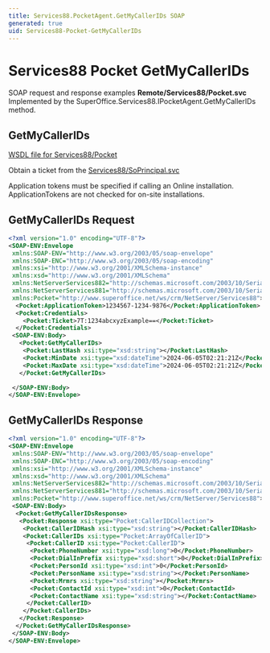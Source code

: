 ```yaml
---
title: Services88.PocketAgent.GetMyCallerIDs SOAP
generated: true
uid: Services88-Pocket-GetMyCallerIDs
---
```


# Services88 Pocket GetMyCallerIDs

SOAP request and response examples **Remote/Services88/Pocket.svc**
Implemented by the <see cref="M:SuperOffice.Services88.IPocketAgent.GetMyCallerIDs">SuperOffice.Services88.IPocketAgent.GetMyCallerIDs</see> method.

## GetMyCallerIDs





[WSDL file for Services88/Pocket](../Services88-Pocket.md)

Obtain a ticket from the [Services88/SoPrincipal.svc](../SoPrincipal/index.md)

Application tokens must be specified if calling an Online installation. ApplicationTokens are not checked for on-site installations.

## GetMyCallerIDs Request

```xml
<?xml version="1.0" encoding="UTF-8"?>
<SOAP-ENV:Envelope
 xmlns:SOAP-ENV="http://www.w3.org/2003/05/soap-envelope"
 xmlns:SOAP-ENC="http://www.w3.org/2003/05/soap-encoding"
 xmlns:xsi="http://www.w3.org/2001/XMLSchema-instance"
 xmlns:xsd="http://www.w3.org/2001/XMLSchema"
 xmlns:NetServerServices882="http://schemas.microsoft.com/2003/10/Serialization/Arrays"
 xmlns:NetServerServices881="http://schemas.microsoft.com/2003/10/Serialization/"
 xmlns:Pocket="http://www.superoffice.net/ws/crm/NetServer/Services88">
  <Pocket:ApplicationToken>1234567-1234-9876</Pocket:ApplicationToken>
  <Pocket:Credentials>
    <Pocket:Ticket>7T:1234abcxyzExample==</Pocket:Ticket>
  </Pocket:Credentials>
 <SOAP-ENV:Body>
   <Pocket:GetMyCallerIDs>
    <Pocket:LastHash xsi:type="xsd:string"></Pocket:LastHash>
    <Pocket:MinDate xsi:type="xsd:dateTime">2024-06-05T02:21:21Z</Pocket:MinDate>
    <Pocket:MaxDate xsi:type="xsd:dateTime">2024-06-05T02:21:21Z</Pocket:MaxDate>
   </Pocket:GetMyCallerIDs>

 </SOAP-ENV:Body>
</SOAP-ENV:Envelope>

```


## GetMyCallerIDs Response

```xml
<?xml version="1.0" encoding="UTF-8"?>
<SOAP-ENV:Envelope
 xmlns:SOAP-ENV="http://www.w3.org/2003/05/soap-envelope"
 xmlns:SOAP-ENC="http://www.w3.org/2003/05/soap-encoding"
 xmlns:xsi="http://www.w3.org/2001/XMLSchema-instance"
 xmlns:xsd="http://www.w3.org/2001/XMLSchema"
 xmlns:NetServerServices882="http://schemas.microsoft.com/2003/10/Serialization/Arrays"
 xmlns:NetServerServices881="http://schemas.microsoft.com/2003/10/Serialization/"
 xmlns:Pocket="http://www.superoffice.net/ws/crm/NetServer/Services88">
 <SOAP-ENV:Body>
  <Pocket:GetMyCallerIDsResponse>
   <Pocket:Response xsi:type="Pocket:CallerIDCollection">
    <Pocket:CallerIDHash xsi:type="xsd:string"></Pocket:CallerIDHash>
    <Pocket:CallerIDs xsi:type="Pocket:ArrayOfCallerID">
     <Pocket:CallerID xsi:type="Pocket:CallerID">
      <Pocket:PhoneNumber xsi:type="xsd:long">0</Pocket:PhoneNumber>
      <Pocket:DialInPrefix xsi:type="xsd:short">0</Pocket:DialInPrefix>
      <Pocket:PersonId xsi:type="xsd:int">0</Pocket:PersonId>
      <Pocket:PersonName xsi:type="xsd:string"></Pocket:PersonName>
      <Pocket:Mrmrs xsi:type="xsd:string"></Pocket:Mrmrs>
      <Pocket:ContactId xsi:type="xsd:int">0</Pocket:ContactId>
      <Pocket:ContactName xsi:type="xsd:string"></Pocket:ContactName>
     </Pocket:CallerID>
    </Pocket:CallerIDs>
   </Pocket:Response>
  </Pocket:GetMyCallerIDsResponse>
 </SOAP-ENV:Body>
</SOAP-ENV:Envelope>

```

